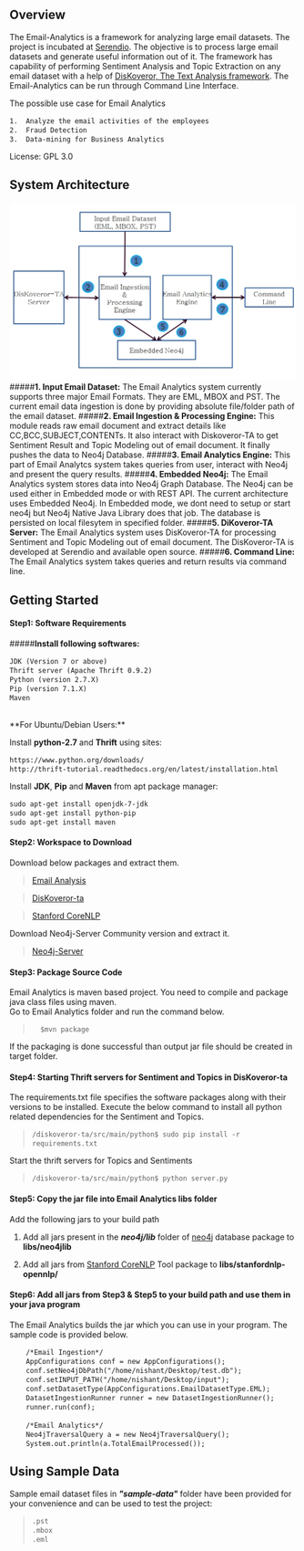 ﻿## **Overview**
The Email-Analytics is a framework for analyzing large email datasets. The project is incubated at [Serendio](www.serendio.com). The objective is to process large email datasets and generate useful information out of it. The framework has capability of performing Sentiment Analysis and Topic Extraction on any email dataset with a help of [DisKoveror, The Text Analysis framework](https://github.com/serendio-labs/diskoveror-ta). The Email-Analytics can be run through Command Line Interface.

The possible use case for Email Analytics

    1.  Analyze the email activities of the employees
    2.  Fraud Detection
    3.  Data-mining for Business Analytics

License: GPL 3.0
<!--
## **Key Functionalities**

> 1. **Ingest mailbox**
> 2. **Make Neo4j Graph Database**
> 3. **Auto Indexing**
> 4. **Topic modeling and Sentiment Extraction**
> 5. **Pre-defined Query Support**
-->

## **System Architecture**

![System Architecture](SystemArchi.jpg)
#####**1. Input Email Dataset:**
The Email Analytics system currently supports three major Email Formats. They are EML, MBOX and PST. The current email data ingestion is done by providing absolute file/folder path of the email dataset. 
#####**2. Email Ingestion & Processing Engine:**
This module reads raw email document and extract details like CC,BCC,SUBJECT,CONTENTs. It also interact with Diskoveror-TA to get Sentiment Result and Topic Modeling out of email document. It finally pushes the data to Neo4j Database.
#####**3. Email Analytics Engine:**
This part of Email Analytcs system takes queries from user, interact with Neo4j and present the query results.
#####**4. Embedded Neo4j:**
The Email Analytics system stores data into Neo4j Graph Database. The Neo4j can be used either in Embedded mode or with REST API. The current architecture uses Embedded Neo4j. In Embedded mode, we dont need to setup or start neo4j but Neo4j Native Java Library does that job. The database is persisted on local filesytem in specified folder. 
#####**5. DiKoveror-TA Server:**
The Email Analytics system uses DisKoveror-TA for processing Sentiment and Topic Modeling out of email document. The DisKoveror-TA is developed at Serendio and available open source. 
#####**6. Command Line:**
The Email Analytics system takes queries and return results via command line.

## **Getting Started**
#### **Step1: Software Requirements**
#####**Install following softwares:**

    JDK (Version 7 or above)
    Thrift server (Apache Thrift 0.9.2)
    Python (version 2.7.X)
    Pip (version 7.1.X)
    Maven
    
<br/>
**For Ubuntu/Debian Users:**

Install **python-2.7** and **Thrift** using sites:

    https://www.python.org/downloads/    
    http://thrift-tutorial.readthedocs.org/en/latest/installation.html

Install **JDK**, **Pip** and **Maven** from apt package manager:

    sudo apt-get install openjdk-7-jdk
    sudo apt-get install python-pip
    sudo apt-get install maven

    
#### **Step2: Workspace to Download**
Download below packages and extract them.
  > [Email Analysis](https://github.com/serendio-labs/email-analytics/archive/master.zip)

  > [DisKoveror-ta](https://github.com/serendio-labs/diskoveror-ta/archive/master.zip) 
  
  > [Stanford CoreNLP](http://nlp.stanford.edu/software/corenlp.shtml#Download)
  
Download Neo4j-Server Community version and extract it.
  > [Neo4j-Server](http://neo4j.com/download/)

#### **Step3: Package Source Code**
Email Analytics is maven based project. You need to compile and package java class files using maven.<br/> Go to Email Analytics folder and run the command below.

>	    $mvn package

If the packaging is done successful than output jar file should be created in target folder.

#### **Step4: Starting Thrift servers for Sentiment and Topics in DisKoveror-ta**

The requirements.txt file specifies the software packages along with their versions to be installed. Execute the
below command to install all python related dependencies for the Sentiment and Topics.

>     /diskoveror-ta/src/main/python$ sudo pip install -r requirements.txt

Start the thrift servers for Topics and Sentiments 

>     /diskoveror-ta/src/main/python$ python server.py

#### **Step5: Copy the jar file into Email Analytics libs folder**

Add the following jars to your build path

1. Add all jars present in the **_neo4j/lib_** folder of [neo4j](http://neo4j.com/download/) database package to **libs/neo4jlib**

2. Add all jars from [Stanford CoreNLP](http://nlp.stanford.edu/software/corenlp.shtml#Download) Tool package to **libs/stanfordnlp-opennlp/**
 
#### **Step6: Add all jars from Step3 & Step5 to your build path and use them in your java program**
The Email Analytics builds the jar which you can use in your program. The sample code is provided below.
        
        /*Email Ingestion*/
        AppConfigurations conf = new AppConfigurations();
		conf.setNeo4jDbPath("/home/nishant/Desktop/test.db");
		conf.setINPUT_PATH("/home/nishant/Desktop/input");
		conf.setDatasetType(AppConfigurations.EmailDatasetType.EML);
		DatasetIngestionRunner runner = new DatasetIngestionRunner();
		runner.run(conf);

        /*Email Analytics*/
		Neo4jTraversalQuery a = new Neo4jTraversalQuery();
		System.out.println(a.TotalEmailProcessed());
		
## **Using Sample Data**

Sample email dataset files in **_"sample-data"_** folder have been provided for your convenience and can be used to test the project:
>     .pst
>     .mbox
>     .eml
